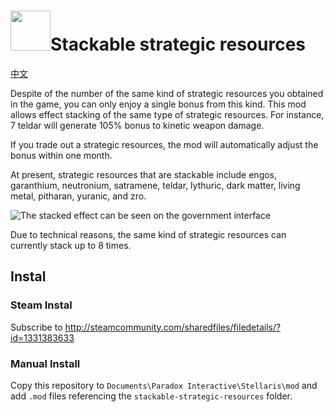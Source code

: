 # <img src="https://raw.githubusercontent.com/gqqnbig/stackable-strategic-resources/master/thumbnail.png" height="64" >Stackable strategic resources

[中文](README.md)

Despite of the number of the same kind of strategic resources you obtained in the game, you can only enjoy a single bonus from this kind. This mod allows effect stacking of the same type of strategic resources. For instance, 7 teldar will generate 105% bonus to kinetic weapon damage.

If you trade out a strategic resources, the mod will automatically adjust the bonus within one month.

At present, strategic resources that are stackable include engos, garanthium, neutronium, satramene, teldar, lythuric, dark matter, living metal, pitharan, yuranic, and zro.

![The stacked effect can be seen on the government interface](https://raw.githubusercontent.com/gqqnbig/stackable-strategic-resources/master/Screenshot1.jpg)

Due to technical reasons, the same kind of strategic resources can currently stack up to 8 times.

## Instal
### Steam Instal
Subscribe to http://steamcommunity.com/sharedfiles/filedetails/?id=1331383633
### Manual Install
Copy this repository to `Documents\Paradox Interactive\Stellaris\mod` and add `.mod` files referencing  the `stackable-strategic-resources` folder.

<!--stackedit_data:
eyJoaXN0b3J5IjpbMTg5NjQwMDY3N119
-->
